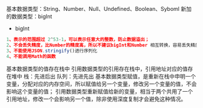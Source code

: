 基本数据类型：String、Number、Null、Undefined、Boolean、Syboml
新加的数据类型：bigInt
- bigInt
```javascript
1、表示的范围超过 2^53-1，可以表示任意大的整数，防止数据溢出；
2、不会丢失精度，比Number的精度高，所以不建议bigInt和Number 相互转换，容易丢失精度，混合运算，会报错；
3、不能使用JSON.stringify()进行序列化
4、不能调用Math的函数
```
基本数据类型的值存在栈中
引用数据类型的引用存在栈中，引用地址对应的值存在堆中
栈：先进后出
队列：先进先出
基本数据类型赋值，是重新在栈中申明一个变量，分配对应的内存空间，所以赋值给另一个变量，修改另一个变量的值，不会影响这个变量的值；
引用数据类型重新赋值给新的变量，相当于两个共用了一个引用地址，修改一个会影响另一个值，除非使用深度复制才会避免这种情况。